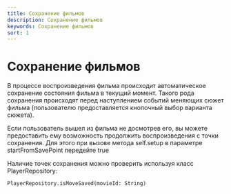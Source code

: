 ```yaml
---
title: Сохранение фильмов
description: Сохранение фильмов
keywords: Сохранение фильмов
sort: 1
---
```


# Сохранение фильмов

В процессе воспроизведения фильма происходит автоматическое сохранение состояния фильма в текущий момент. Такого рода сохранения происходят перед наступлением событий меняющих сюжет фильма (пользователю предоставляется кнопочный выбор варианта сюжета).

Если пользователь вышел из фильма не досмотрев его, вы можете предоставить ему возможность продолжить воспроизведения с точки сохранения. Для этого при вызове метода self.setup в параметре startFromSavePoint пeредейте true

Наличие точек сохранения можно проверить используя класс PlayerRepository:

```
PlayerRepository.isMoveSaved(movieId: String)
```
